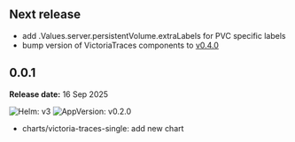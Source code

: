 ## Next release

- add .Values.server.persistentVolume.extraLabels for PVC specific labels
- bump version of VictoriaTraces components to [v0.4.0](https://github.com/VictoriaMetrics/VictoriaTraces/releases/tag/v0.4.0)

## 0.0.1

**Release date:** 16 Sep 2025

![Helm: v3](https://img.shields.io/badge/Helm-v3.14%2B-informational?color=informational&logo=helm&link=https%3A%2F%2Fgithub.com%2Fhelm%2Fhelm%2Freleases%2Ftag%2Fv3.14.0) ![AppVersion: v0.2.0](https://img.shields.io/badge/v0.2.0-success?logo=VictoriaMetrics&labelColor=gray&link=https%3A%2F%2Fdocs.victoriametrics.com%2Fvictoriatraces%2Fchangelog%2F%23v020)

* charts/victoria-traces-single: add new chart
